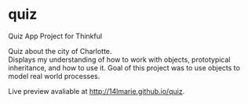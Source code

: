 # quiz
Quiz App Project for Thinkful

Quiz about the city of Charlotte.  
Displays my understanding of how to work with objects, prototypical inheritance, and how to use it. 
Goal of this project was to use objects to model real world processes.

Live preview avaliable at http://14lmarie.github.io/quiz.
